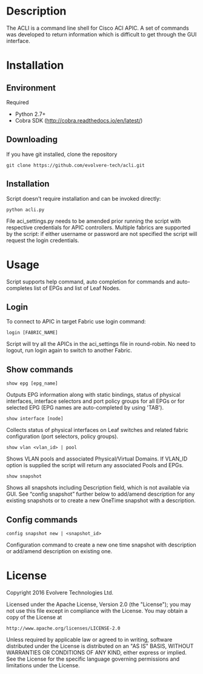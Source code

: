 ﻿# Description

The ACLI is a command line shell for Cisco ACI APIC. A set of commands was developed to return information which is difficult to get through the GUI interface.

# Installation

## Environment

Required

* Python 2.7+
* Cobra SDK (http://cobra.readthedocs.io/en/latest/)

## Downloading

If you have git installed, clone the repository

    git clone https://github.com/evolvere-tech/acli.git

## Installation

Script doesn't require installation and can be invoked directly:

	python acli.py

File aci_settings.py needs to be amended prior running the script with respective credentials for APIC controllers. Multiple fabrics are supported by the script: if either username or password are not specified the script will request the login credentials.

# Usage

Script supports help command, auto completion for commands and auto-completes list of EPGs and list of Leaf Nodes.


## Login

To connect to APIC in target Fabric use login command:

	login [FABRIC_NAME]

Script will try all the APICs in the aci_settings file in round-robin. No need to logout, run login again to switch to another Fabric.

## Show commands

	show epg [epg_name]

Outputs EPG information along with static bindings, status of physical interfaces, interface selectors and port policy groups for all EPGs or for selected EPG (EPG names are auto-completed by using 'TAB').

	show interface [node]

Collects status of physical interfaces on Leaf switches and related fabric configuration (port selectors, policy groups). 

	show vlan <vlan_id> | pool

Shows VLAN pools and associated Physical/Virtual Domains. If VLAN_ID option is supplied the script will return any associated Pools and EPGs.

	show snapshot

Shows all snapshots including Description field, which is not available via GUI.  See “config snapshot” further below to add/amend description for any existing snapshots or to create a new OneTime snapshot with a description. 


## Config commands

	config snapshot new | <snapshot_id>

Configuration command to create a new one time snapshot with description or add/amend description on existing one.


# License

Copyright 2016 Evolvere Technologies Ltd.

Licensed under the Apache License, Version 2.0 (the "License");
you may not use this file except in compliance with the License.
You may obtain a copy of the License at

    http://www.apache.org/licenses/LICENSE-2.0

Unless required by applicable law or agreed to in writing, software
distributed under the License is distributed on an "AS IS" BASIS,
WITHOUT WARRANTIES OR CONDITIONS OF ANY KIND, either express or implied.
See the License for the specific language governing permissions and
limitations under the License.

